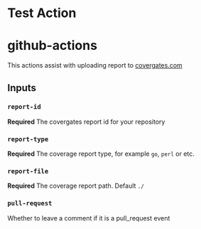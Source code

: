 # Test Action

# github-actions

This actions assist with uploading report to [covergates.com](https://covergates.com)

## Inputs

### `report-id`

**Required** The covergates report id for your repository

### `report-type`

**Required** The coverage report type, for example `go`, `perl` or etc.

### `report-file`

**Required** The coverage report path. Default `./`

### `pull-request`

Whether to leave a comment if it is a pull_request event

